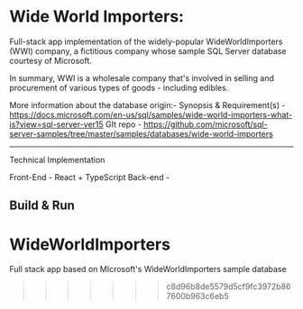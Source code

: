 # Wide World Importers:
Full-stack app implementation of the widely-popular WideWorldImporters (WWI) company, a fictitious company whose sample SQL Server database courtesy of Microsoft.

In summary, WWI is a wholesale company that's involved in selling and procurement of various types of goods - including edibles.

More information about the database origin:-
Synopsis & Requirement(s) - https://docs.microsoft.com/en-us/sql/samples/wide-world-importers-what-is?view=sql-server-ver15
GIt repo - https://github.com/microsoft/sql-server-samples/tree/master/samples/databases/wide-world-importers
***

Technical Implementation

Front-End - React + TypeScript
Back-end - 

## Build & Run

# WideWorldImporters
Full stack app based on MIcrosoft's WideWorldImporters sample database
>>>>>>> c8d96b8de5579d5cf9fc3972b867600b963c6eb5
